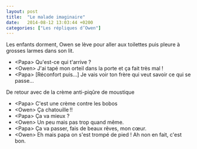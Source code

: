 ```yaml
---
layout: post
title:  "Le malade imaginaire"
date:   2014-08-12 13:03:44 +0200
categories: ["Les répliques d’Owen"]
---
```


Les enfants dorment, Owen se lève pour aller aux toilettes puis pleure à
grosses larmes dans son lit.

-   \<Papa\> Qu'est-ce qui t'arrive ?
-   \<Owen\> J'ai tapé mon orteil dans la porte et ça fait très mal !
-   \<Papa\> \[Réconfort puis…\] Je vais voir ton frère qui veut
    savoir ce qui se passe…

De retour avec de la crème anti-piqûre de moustique

-   \<Papa\> C'est une crème contre les bobos
-   \<Owen\> Ça chatouille !!
-   \<Papa\> Ça va mieux ?
-   \<Owen\> Un peu mais pas trop quand même.
-   \<Papa\> Ça va passer, fais de beaux rêves, mon cœur.
-   \<Owen\> Eh mais papa on s'est trompé de pied ! Ah non en fait, c'est bon.

<!--more-->
